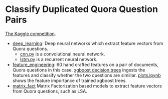 # Classify Duplicated Quora Question Pairs

[The Kaggle competition](https://www.kaggle.com/c/quora-question-pairs).

* [deep_learning](deep_learning): Deep neural networks which extract feature vectors from Quora questions.
  * [cnn.py](deep_learning/cnn.py) is a convolutional neural network. 
  * [lstm.py](deep_learning/cnn.py) is a recurrent neural network. 
* [feature_engineering](feature_engineering): 60 hand crafted features on a pair of documents, Quora questions in this case. [xgboost decision trees](feature_engineering/feat_xgboost.py) ingests the features and classify whether the two questions are similiar. [plots.ipynb](plots.ipynb) shows the feature importance of trained xgboost trees. 
* [matrix_fact](matrix_fact) Matrix Factorization based models to extract feature vectors from Quora questions, such as LSA.
